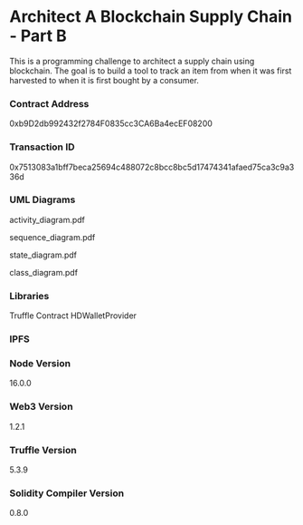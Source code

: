 # Architect A Blockchain Supply Chain - Part B
This is a programming challenge to architect a supply chain using blockchain. The goal is to build a tool to track an item from when it was first harvested to when it is first bought by a consumer.
 
### Contract Address
0xb9D2db992432f2784F0835cc3CA6Ba4ecEF08200

### Transaction ID
0x7513083a1bff7beca25694c488072c8bcc8bc5d17474341afaed75ca3c9a336d

### UML Diagrams
activity_diagram.pdf

sequence_diagram.pdf

state_diagram.pdf

class_diagram.pdf

### Libraries
Truffle Contract
HDWalletProvider

### IPFS


### Node Version
16.0.0

### Web3 Version
1.2.1

### Truffle Version
5.3.9

### Solidity Compiler Version
0.8.0
